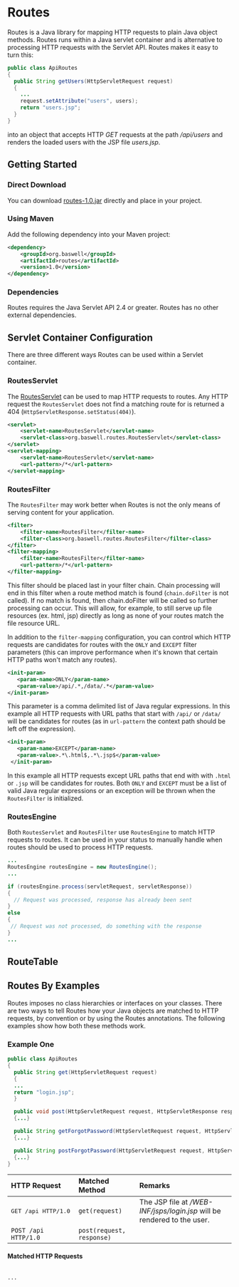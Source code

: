 Routes
======

Routes is a Java library for mapping HTTP requests to plain Java object methods. Routes runs within a Java servlet container and is alternative to processing HTTP requests with the Servlet
API. Routes makes it easy to turn this:

```Java
public class ApiRoutes
{
  public String getUsers(HttpServletRequest request)
  {
    ...
    request.setAttribute("users", users);
    return "users.jsp";
  }
}
```
into an object that accepts HTTP _GET_ requests at the path _/api/users_ and renders the loaded users with the JSP file _users.jsp_.

## Getting Started

### Direct Download
You can download <a href="https://github.com/baswerc/routes/releases/download/1.0/routes-1.0.jar">routes-1.0.jar</a> directly and place in your project.

### Using Maven
Add the following dependency into your Maven project:

````xml
<dependency>
    <groupId>org.baswell</groupId>
    <artifactId>routes</artifactId>
    <version>1.0</version>
</dependency>
````

### Dependencies
Routes requires the Java Servlet API 2.4 or greater. Routes has no other external dependencies.

## Servlet Container Configuration
There are three different ways Routes can be used within a Servlet container.

### RoutesServlet

The <a href="http://baswerc.github.io/routes/javadoc/org/baswell/routes/RoutesServlet.html">RoutesServlet</a> can be used to map HTTP requests to routes. Any HTTP request the `RoutesServlet` does not find a
matching route for is returned a 404 (`HttpServletResponse.setStatus(404)`).

````xml
<servlet>
    <servlet-name>RoutesServlet</servlet-name>
    <servlet-class>org.baswell.routes.RoutesServlet</servlet-class>
</servlet>
<servlet-mapping>
    <servlet-name>RoutesServlet</servlet-name>
    <url-pattern>/*</url-pattern>
</servlet-mapping>
````

### RoutesFilter

The `RoutesFilter` may work better when Routes is not the only means of serving content for your application.

````xml
<filter>
    <filter-name>RoutesFilter</filter-name>
    <filter-class>org.baswell.routes.RoutesFilter</filter-class>
</filter>
<filter-mapping>
    <filter-name>RoutesFilter</filter-name>
    <url-pattern>/*</url-pattern>
</filter-mapping>
````

This filter should be placed last in your filter chain. Chain processing will end in this filter when a route method match is found (`chain.doFilter` is not called).
If no match is found, then chain.doFilter will be called so further processing can occur. This will allow, for example, to still serve up file resources (ex. html, jsp) directly as long as
none of your routes match the file resource URL.

In addition to the `filter-mapping` configuration, you can control which HTTP requests are candidates for routes with the `ONLY` and `EXCEPT` filter parameters
(this can improve performance when it's known that certain HTTP paths won't match any routes).

````xml
<init-param>
   <param-name>ONLY</param-name>
   <param-value>/api/.*,/data/.*</param-value>
</init-param>
````
This parameter is a comma delimited list of Java regular expressions. In this example all HTTP requests with URL paths that start with `/api/` or `/data/` will be candidates for routes
(as in `url-pattern` the context path should be left off the expression).

````xml
<init-param>
   <param-name>EXCEPT</param-name>
   <param-value>.*\.html$,.*\.jsp$</param-value>
 </init-param>
````

In this example all HTTP requests except URL paths that end with with `.html` or `.jsp` will be candidates for routes. Both `ONLY` and `EXCEPT` must be a list of valid Java regular expressions or an exception
will be thrown when the `RoutesFilter` is initialized.

### RoutesEngine

Both `RoutesServlet` and `RoutesFilter` use `RoutesEngine` to match HTTP requests to routes. It can be used in your status to manually handle when routes should be used to process HTTP requests.

```Java
...
RoutesEngine routesEngine = new RoutesEngine();
...

if (routesEngine.process(servletRequest, servletResponse))
{
  // Request was processed, response has already been sent
}
else
{
 // Request was not processed, do something with the response
}
...
```

## RouteTable


## Routes By Examples

Routes imposes no class hierarchies or interfaces on your classes. There are two ways to tell Routes how your Java objects are matched to HTTP requests, by convention or by using the Routes
annotations. The following examples show how both these methods work.

### Example One
```Java
public class ApiRoutes
{
  public String get(HttpServletRequest request)
  {
  ...
  return "login.jsp";
  }

  public void post(HttpServletRequest request, HttpServletResponse response)
  {...}

  public String getForgotPassword(HttpServletRequest request, HttpServletResponse response)
  {...}

  public String postForgotPassword(HttpServletRequest request, HttpServletResponse response)
  {...}
}
```

| HTTP Request        | Matched Method | Remarks  |
| :------------------- |:-------------- | :--------|
| <pre>GET /api HTTP/1.0</pre> | `get(request)`          | The JSP file at _/WEB-INF/jsps/login.jsp_ will be rendered to the user.|
| `POST /api HTTP/1.0` | `post(request, response)`          |          |





#### Matched HTTP Requests

```

...
```